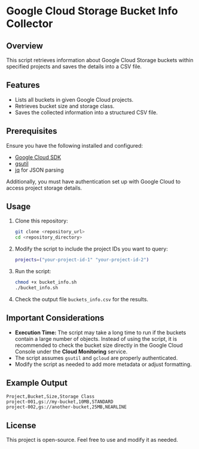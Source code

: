 # Google Cloud Storage Bucket Info Collector

## Overview
This script retrieves information about Google Cloud Storage buckets within specified projects and saves the details into a CSV file.

## Features
- Lists all buckets in given Google Cloud projects.
- Retrieves bucket size and storage class.
- Saves the collected information into a structured CSV file.

## Prerequisites
Ensure you have the following installed and configured:
- [Google Cloud SDK](https://cloud.google.com/sdk/docs/install)
- [gsutil](https://cloud.google.com/storage/docs/gsutil)
- [jq](https://stedolan.github.io/jq/) for JSON parsing

Additionally, you must have authentication set up with Google Cloud to access project storage details.

## Usage
1. Clone this repository:
   ```sh
   git clone <repository_url>
   cd <repository_directory>
   ```
2. Modify the script to include the project IDs you want to query:
   ```sh
   projects=("your-project-id-1" "your-project-id-2")
   ```
3. Run the script:
   ```sh
   chmod +x bucket_info.sh
   ./bucket_info.sh
   ```
4. Check the output file `buckets_info.csv` for the results.

## Important Considerations
- **Execution Time:** The script may take a long time to run if the buckets contain a large number of objects. Instead of using the script, it is recommended to check the bucket size directly in the Google Cloud Console under the **Cloud Monitoring** service.
- The script assumes `gsutil` and `gcloud` are properly authenticated.
- Modify the script as needed to add more metadata or adjust formatting.

## Example Output
```
Project,Bucket,Size,Storage Class
project-001,gs://my-bucket,10MB,STANDARD
project-002,gs://another-bucket,25MB,NEARLINE
```

## License
This project is open-source. Feel free to use and modify it as needed.

